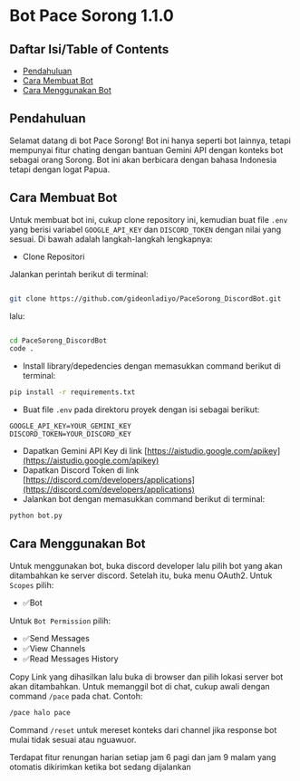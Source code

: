 # Bot Pace Sorong 1.1.0

## Daftar Isi/Table of Contents

- [Pendahuluan](#pendahuluan)
- [Cara Membuat Bot](#cara-membuat-bot)
- [Cara Menggunakan Bot](#cara-menggunakan-bot)

## Pendahuluan

Selamat datang di bot Pace Sorong! Bot ini hanya seperti bot lainnya, tetapi mempunyai fitur chating dengan bantuan Gemini API dengan konteks bot sebagai orang Sorong. Bot ini akan berbicara dengan bahasa Indonesia tetapi dengan logat Papua.

## Cara Membuat Bot

Untuk membuat bot ini, cukup clone repository ini, kemudian buat file `.env` yang berisi variabel `GOOGLE_API_KEY` dan `DISCORD_TOKEN` dengan nilai yang sesuai. Di bawah adalah langkah-langkah lengkapnya:

- Clone Repositori

Jalankan perintah berikut di terminal:

```bash

git clone https://github.com/gideonladiyo/PaceSorong_DiscordBot.git

```

lalu:

```bash

cd PaceSorong_DiscordBot
code .

```

- Install library/depedencies dengan memasukkan command berikut di terminal:

```bash
pip install -r requirements.txt
```

- Buat file `.env` pada direktoru proyek dengan isi sebagai berikut:

```dotenv
GOOGLE_API_KEY=YOUR_GEMINI_KEY
DISCORD_TOKEN=YOUR_DISCORD_KEY
```

- Dapatkan Gemini API Key di link [https://aistudio.google.com/apikey](https://aistudio.google.com/apikey)
- Dapatkan Discord Token di link [https://discord.com/developers/applications](https://discord.com/developers/applications)
- Jalankan bot dengan memasukkan command berikut di terminal:

```bash
python bot.py
```

## Cara Menggunakan Bot

Untuk menggunakan bot, buka discord developer lalu pilih bot yang akan ditambahkan ke server discord. Setelah itu, buka menu OAuth2. Untuk `Scopes` pilih:

- ✅Bot

Untuk `Bot Permission` pilih:

- ✅Send Messages
- ✅View Channels
- ✅Read Messages History

Copy Link yang dihasilkan lalu buka di browser dan pilih lokasi server bot akan ditambahkan. Untuk memanggil bot di chat, cukup awali dengan command `/pace` pada chat. Contoh:

```bash
/pace halo pace
```

Command `/reset` untuk mereset konteks dari channel jika response bot mulai tidak sesuai atau nguawuor.

Terdapat fitur renungan harian setiap jam 6 pagi dan jam 9 malam yang otomatis dikirimkan ketika bot sedang dijalankan
